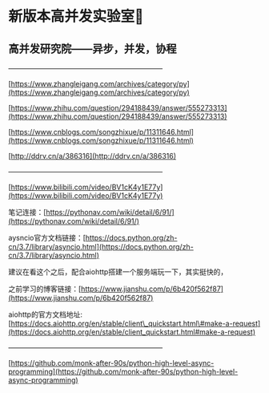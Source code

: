 # 新版本高并发实验室🚩

## 高并发研究院——异步，并发，协程

 ——————————————————————

 [https://www.zhangleigang.com/archives/category/py](https://www.zhangleigang.com/archives/category/py) 

[https://www.zhihu.com/question/294188439/answer/555273313](https://www.zhihu.com/question/294188439/answer/555273313) 

[https://www.cnblogs.com/songzhixue/p/11311646.html](https://www.cnblogs.com/songzhixue/p/11311646.html)

[http://ddrv.cn/a/386316](http://ddrv.cn/a/386316) 

——————————————————————

 [https://www.bilibili.com/video/BV1cK4y1E77y](https://www.bilibili.com/video/BV1cK4y1E77y) 

笔记连接：[https://pythonav.com/wiki/detail/6/91/](https://pythonav.com/wiki/detail/6/91/) 

aysncio官方文档链接：[https://docs.python.org/zh-cn/3.7/library/asyncio.html](https://docs.python.org/zh-cn/3.7/library/asyncio.html) 

建议在看这个之后，配合aiohttp搭建一个服务端玩一下，其实挺快的，

之前学习的博客链接：[https://www.jianshu.com/p/6b420f562f87](https://www.jianshu.com/p/6b420f562f87) 

aiohttp的官方文档地址:[https://docs.aiohttp.org/en/stable/client\_quickstart.html\#make-a-request](https://docs.aiohttp.org/en/stable/client_quickstart.html#make-a-request) 

——————————————————————

 [https://github.com/monk-after-90s/python-high-level-async-programming](https://github.com/monk-after-90s/python-high-level-async-programming)

